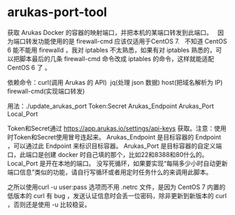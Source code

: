 # arukas-port-tool
获取 Arukas Docker 的容器的映射端口，并把本机的某端口转发到此端口。
   因为端口转发功能使用的是 firewall-cmd 应该仅适用于CentOS 7.
   不知道 CentOS 6 能不能用 firewalld ，我对 iptables 不太熟悉，如果有对 iptables 熟悉的，可以把脚本最后的几条 firewall-cmd 命令改成 iptables 的命令，这样就能适配 CentOS 6 了 。


依赖命令：curl(调用 Arukas 的 API)  jq(处理 json 数据)  host(把域名解析为 IP) firewall-cmd(实现端口转发) 


用法：./update_arukas_port Token:Secret  Arukas_Endpoint Arukas_Port Local_Port

Token和Secret通过 https://app.arukas.io/settings/api-keys 获取。注意：使用时Token和Secret使用冒号连起来。
Arukas_Endpoint 是目标容器的 Endpoint ，可以通过此 Endpoint 来标识目标容器。
Arukas_Port 是目标容器的自定义端口，此端口是创建 docker 时自己填的那个，比如22和8388和80什么的。
Local_Port 是开在本地的端口。
没写死循环，如果要实现“每隔多少小时自动更新端口信息”类似的功能，请自行写循环或者用定时任务什么的来调用此脚本。

之所以使用curl -u user:pass 选项而不用 .netrc 文件，是因为 CentOS 7 内置的低版本的 curl 有 bug ，发送认证信息时会丢一位密码，除非更新到新版本的 curl ，否则还是使用 -u 比较稳妥。
